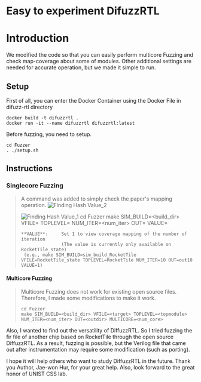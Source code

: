 Easy to experiment DifuzzRTL
============================

# Introduction

We modified the code so that you can easily perform multicore Fuzzing and check map-coverage about some of modules.
Other additional settings are needed for accurate operation, but we made it simple to run.

## Setup

First of all, you can enter the Docker Container using the Docker File in difuzz-rtl directory


```
docker build -t difuzzrtl .
docker run -it --name difuzzrtl difuzzrtl:latest
```

Before fuzzing, you need to setup.

```
cd Fuzzer
. ./setup.sh
```

## Instructions

### Singlecore Fuzzing
>
> A command was added to simply check the paper's mapping operation.
> ![Finding Hash Value_2](https://user-images.githubusercontent.com/121912362/220507933-54067bae-4d96-43f6-8daa-b3698b06a3f4.jpg)
> 
> ![Finding Hash Value_1](https://user-images.githubusercontent.com/121912362/220508043-1c8bd5fe-8dbf-4600-ac6c-47bcd93fb5c0.jpg)
> cd Fuzzer
> make SIM_BUILD=<build_dir> VFILE=<target> TOPLEVEL=<topmodule> NUM_ITER=<num_iter> OUT=<outdir> VALUE=<view mapping>
> ```
> **VALUE**:     Set 1 to view coverage mapping of the number of iteration
>                (The value is currently only available on RocketTile_state)
>  (e.g., make SIM_BUILD=sim_build_RocketTile VFILE=RocketTile_state TOPLEVEL=RocketTile NUM_ITER=10 OUT=out10 VALUE=1)
> 


#### Multicore Fuzzing
> 
> Multicore Fuzzing does not work for existing open source files. 
> Therefore, I made some modifications to make it work.
> 
> ```
> cd Fuzzer
> make SIM_BUILD=<build_dir> VFILE=<target> TOPLEVEL=<topmodule> NUM_ITER=<num_iter> OUT=<outdir> MULTICORE=<num_core>
> 
> ```




Also, I wanted to find out the versatility of DiffuzzRTL. So I tried fuzzing the fir file of another chip based on RocketTile through the open source DiffuzzRTL.
As a result, fuzzing is possible, but the Verilog file that came out after instrumentation may require some modification (such as porting).


I hope it will help others who want to study DiffuzzRTL in the future. 
Thank you Author, Jae-won Hur, for your great help. 
Also, look forward to the great honor of UNIST CSS lab.

